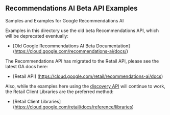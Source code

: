 ## Recommendations AI Beta API Examples

Samples and Examples for Google Recommendations AI

Examples in this directory use the old beta Recommendations API, which will be deprecated eventually:
 * [Old Google Recommendations AI Beta Documentation] (https://cloud.google.com/recommendations-ai/docs/)

The Recommendations API has migrated to the Retail API, please see the latest GA docs here:
 * [Retail API] (https://cloud.google.com/retail/recommendations-ai/docs)

Also, while the examples here using the [discovery API](https://developers.google.com/discovery/) will continue to work, the Retail Client Libraries are the preferred method:
 * [Retail Client Libraries] (https://cloud.google.com/retail/docs/reference/libraries)
